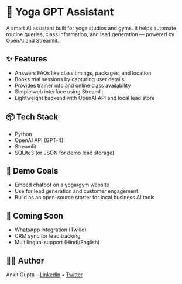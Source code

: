 # 🧘 Yoga GPT Assistant

A smart AI assistant built for yoga studios and gyms. It helps automate routine queries, class information, and lead generation — powered by OpenAI and Streamlit.

## ✨ Features
- Answers FAQs like class timings, packages, and location
- Books trial sessions by capturing user details
- Provides trainer info and online class availability
- Simple web interface using Streamlit
- Lightweight backend with OpenAI API and local lead store

## 📦 Tech Stack
- Python
- OpenAI API (GPT-4)
- Streamlit
- SQLite3 (or JSON for demo lead storage)

## 🚀 Demo Goals
- Embed chatbot on a yoga/gym website
- Use for lead generation and customer engagement
- Build as an open-source starter for local business AI tools

## 📁 Coming Soon
- WhatsApp integration (Twilio)
- CRM sync for lead tracking
- Multilingual support (Hindi/English)

## 👨‍💻 Author
Ankit Gupta – [LinkedIn](#) • [Twitter](#)
